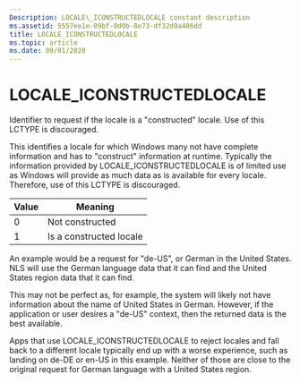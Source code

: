 ```yaml
---
Description: LOCALE\_ICONSTRUCTEDLOCALE constant description
ms.assetid: 5557ee1e-09bf-0d0b-8e73-df32d9a406dd
title: LOCALE_ICONSTRUCTEDLOCALE
ms.topic: article
ms.date: 09/01/2020
---
```


# LOCALE\_ICONSTRUCTEDLOCALE

Identifier to request if the locale is a "constructed" locale. Use of this LCTYPE is discouraged.

This identifies a locale for which Windows many not have complete information and has to "construct" information at runtime. Typically the information provided by LOCALE_ICONSTRUCTEDLOCALE is of limited use as Windows will provide as much data as is available for every locale. Therefore, use of this LCTYPE is discouraged.


| Value | Meaning                 |
|-------|-------------------------|
| 0     | Not constructed         |
| 1     | Is a constructed locale |


An example would be a request for "de-US", or German in the United States. NLS will use the German language data that it can find and the United States region data that it can find. 

This may not be perfect as, for example, the system will likely not have information about the name of United States in German. However, if the application or user desires a "de-US" context, then the returned data is the best available. 

Apps that use LOCALE_ICONSTRUCTEDLOCALE to reject locales and fall back to a different locale typically end up with a worse experience, such as landing on de-DE or en-US in this example. Neither of those are close to the original request for German language with a United States region.

